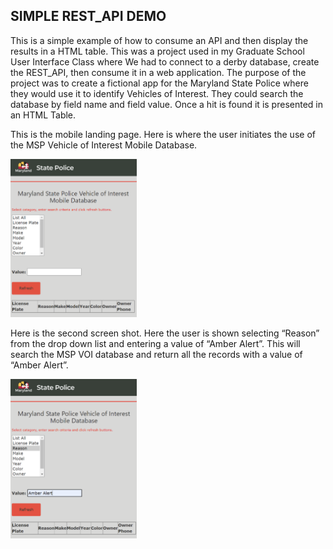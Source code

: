 <h2><b>SIMPLE REST_API DEMO</b></h2>

This is a simple example of how to consume an API and then display the results in a HTML table. This was a project used in 
my Graduate School User Interface Class where We had to connect to a derby database, create the REST_API, then consume it in a web application.
The purpose of the project was to create a fictional app for the Maryland State Police where they would use it to identify 
Vehicles of Interest. They could search the database by field name and field value. Once a hit is found it is presented in an HTML Table. 

This is the mobile landing page. Here is where the user initiates the use of the MSP Vehicle of Interest Mobile Database. 

<img src="https://github.com/JayBee6814/REST_API_Demo/blob/main/README/UI1.png" alt="drawing" width="40%"/>

Here is the second screen shot. Here the user is shown selecting “Reason” from the drop down list and entering a value of “Amber Alert”. This will search the MSP VOI database and return all the records with a value of “Amber Alert”. 

<img src="https://github.com/JayBee6814/REST_API_Demo/blob/main/README/UI2.png" alt="drawing" width="40%"/>

